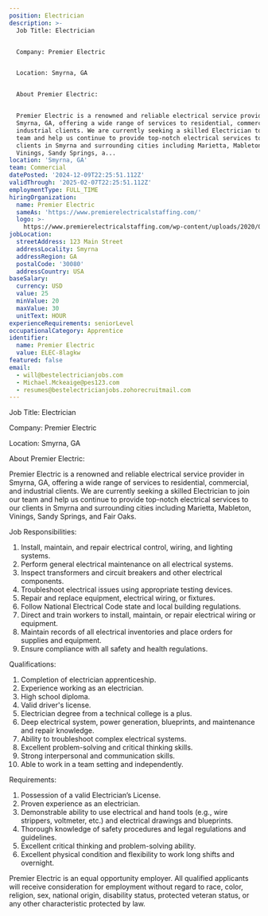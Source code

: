```yaml
---
position: Electrician
description: >-
  Job Title: Electrician


  Company: Premier Electric


  Location: Smyrna, GA


  About Premier Electric:


  Premier Electric is a renowned and reliable electrical service provider in
  Smyrna, GA, offering a wide range of services to residential, commercial, and
  industrial clients. We are currently seeking a skilled Electrician to join our
  team and help us continue to provide top-notch electrical services to our
  clients in Smyrna and surrounding cities including Marietta, Mableton,
  Vinings, Sandy Springs, a...
location: 'Smyrna, GA'
team: Commercial
datePosted: '2024-12-09T22:25:51.112Z'
validThrough: '2025-02-07T22:25:51.112Z'
employmentType: FULL_TIME
hiringOrganization:
  name: Premier Electric
  sameAs: 'https://www.premierelectricalstaffing.com/'
  logo: >-
    https://www.premierelectricalstaffing.com/wp-content/uploads/2020/05/Premier-Electrical-Staffing-logo.png
jobLocation:
  streetAddress: 123 Main Street
  addressLocality: Smyrna
  addressRegion: GA
  postalCode: '30080'
  addressCountry: USA
baseSalary:
  currency: USD
  value: 25
  minValue: 20
  maxValue: 30
  unitText: HOUR
experienceRequirements: seniorLevel
occupationalCategory: Apprentice
identifier:
  name: Premier Electric
  value: ELEC-8lagkw
featured: false
email:
  - will@bestelectricianjobs.com
  - Michael.Mckeaige@pes123.com
  - resumes@bestelectricianjobs.zohorecruitmail.com
---
```




Job Title: Electrician

Company: Premier Electric

Location: Smyrna, GA

About Premier Electric:

Premier Electric is a renowned and reliable electrical service provider in Smyrna, GA, offering a wide range of services to residential, commercial, and industrial clients. We are currently seeking a skilled Electrician to join our team and help us continue to provide top-notch electrical services to our clients in Smyrna and surrounding cities including Marietta, Mableton, Vinings, Sandy Springs, and Fair Oaks.

Job Responsibilities:

1. Install, maintain, and repair electrical control, wiring, and lighting systems.
2. Perform general electrical maintenance on all electrical systems.
3. Inspect transformers and circuit breakers and other electrical components.
4. Troubleshoot electrical issues using appropriate testing devices.
5. Repair and replace equipment, electrical wiring, or fixtures.
6. Follow National Electrical Code state and local building regulations.
7. Direct and train workers to install, maintain, or repair electrical wiring or equipment.
8. Maintain records of all electrical inventories and place orders for supplies and equipment.
9. Ensure compliance with all safety and health regulations.

Qualifications:

1. Completion of electrician apprenticeship.
2. Experience working as an electrician.
3. High school diploma.
4. Valid driver's license.
5. Electrician degree from a technical college is a plus.
6. Deep electrical system, power generation, blueprints, and maintenance and repair knowledge.
7. Ability to troubleshoot complex electrical systems.
8. Excellent problem-solving and critical thinking skills.
9. Strong interpersonal and communication skills.
10. Able to work in a team setting and independently.
 
Requirements:

1. Possession of a valid Electrician’s License.
2. Proven experience as an electrician.
3. Demonstrable ability to use electrical and hand tools (e.g., wire strippers, voltmeter, etc.) and electrical drawings and blueprints.
4. Thorough knowledge of safety procedures and legal regulations and guidelines.
5. Excellent critical thinking and problem-solving ability.
6. Excellent physical condition and flexibility to work long shifts and overnight.

Premier Electric is an equal opportunity employer. All qualified applicants will receive consideration for employment without regard to race, color, religion, sex, national origin, disability status, protected veteran status, or any other characteristic protected by law.